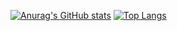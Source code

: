 [![Anurag's GitHub stats](https://github-readme-stats.vercel.app/api?username=yuzua&count_private=true&theme=tokyonight&show_icons=true)](https://github.com/anuraghazra/github-readme-stats)
[![Top Langs](https://github-readme-stats.vercel.app/api/top-langs/?username=yuzua&langs_count=10&hide=javascript,jupyter%20notebook,php,Shell,Blade,Dockerfile,html,css&count_private=true&layout=compact&theme=tokyonight)](https://github.com/anuraghazra/github-readme-stats)
